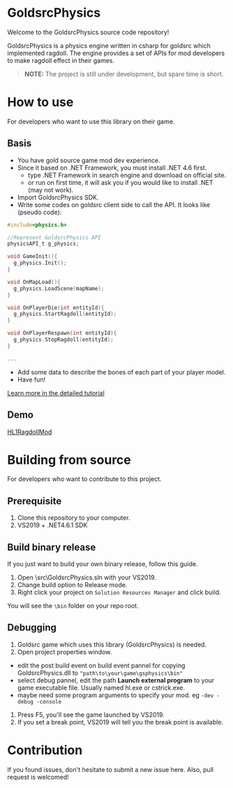 # GoldsrcPhysics
Welcome to the GoldsrcPhysics source code repository!

GoldsrcPhysics is a physics engine written in csharp for goldsrc which implemented ragdoll. 
The engine provides a set of APIs for mod developers to make ragdoll effect in their games.

> **NOTE:** The project is still under development, but spare time is short.

# How to use
For developers who want to use this library on their game.

## Basis
* You have gold source game mod dev experience.
* Since it based on .NET Framework, you must install .NET 4.6 first.
  - type .NET Framework in search engine and download on official site.
  - or run on first time, it will ask you if you would like to install .NET (may not work).
* Import GoldsrcPhysics SDK.
* Write some codes on goldsrc client side to call the API. It looks like (pseudo code):
```c
#include<physics.h>

//Represent GoldsrcPhysics API
physicsAPI_t g_physics;

void GameInit(){
  g_physics.Init();
}

void OnMapLoad(){
  g_physics.LoadScene(mapName);
}

void OnPlayerDie(int entityId){
  g_physics.StartRagdoll(entityId);
}

void OnPlayerRespawn(int entityId){
  g_physics.StopRagdoll(entityId);
}

...
```
* Add some data to describe the bones of each part of your player model.
* Have fun!

[Learn more in the detailed tutorial](https://github.com/anchurcn/GoldsrcPhysicsHome/tree/main/docs)

## Demo
[HL1RagdollMod](https://github.com/anchurcn/HL1RagdollMod)

# Building from source
For developers who want to contribute to this project.
## Prerequisite
1. Clone this repository to your computer.
1. VS2019 + .NET4.6.1 SDK 

## Build binary release
If you just want to build your own binary release, follow this guide.
1. Open \src\GoldsrcPhysics.sln with your VS2019.
1. Change build option to Release mode.
1. Right click your project on `Solution Resources Manager` and click build.

You will see the `\bin` folder on your repo root.

## Debugging
1. Goldsrc game which uses this library (GoldsrcPhysics) is needed.
1. Open project properties window.
 - edit the post build event on build event pannel for copying GoldsrcPhysics.dll to `"path\to\your\game\gsphysics\bin"`
 - select debug pannel, edit the path **Launch external program** to your game executable file. Usually named hl.exe or cstrick.exe.
 - maybe need some program arguments to specify your mod. eg `-dev -debug -console`
 1. Press F5, you'll see the game launched by VS2019.
 1. If you set a break point, VS2019 will tell you the break point is available.

# Contribution
If you found issues, don't hesitate to submit a new issue here. Also, pull request is welcomed!
